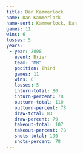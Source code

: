 ```yaml
---
title: Dan Kammerlock
name: Dan Kammerlock
name-sort: Kammerlock, Dan
games: 11
wins: 6
losses: 5
years:
 - year: 2008
   event: Brier
   team: "MB"
   position: Third
   games: 11
   wins: 6
   losses: 5
   inturn-total: 80
   inturn-percent: 78
   outturn-total: 110
   outturn-percent: 78
   draw-total: 83
   draw-percent: 79
   takeout-total: 107
   takeout-percent: 78
   shots-total: 190
   shots-percent: 78
---
```


